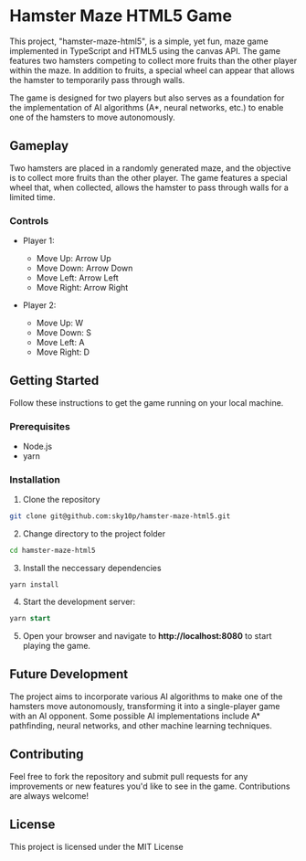 # Hamster Maze HTML5 Game

This project, "hamster-maze-html5", is a simple, yet fun, maze game implemented in TypeScript and HTML5 using the canvas API. The game features two hamsters competing to collect more fruits than the other player within the maze. In addition to fruits, a special wheel can appear that allows the hamster to temporarily pass through walls.

The game is designed for two players but also serves as a foundation for the implementation of AI algorithms (A*, neural networks, etc.) to enable one of the hamsters to move autonomously.

## Gameplay

Two hamsters are placed in a randomly generated maze, and the objective is to collect more fruits than the other player. The game features a special wheel that, when collected, allows the hamster to pass through walls for a limited time.

### Controls

* Player 1:

    * Move Up: Arrow Up
    * Move Down: Arrow Down
    * Move Left: Arrow Left
    * Move Right: Arrow Right

* Player 2:

    * Move Up: W
    * Move Down: S
    * Move Left: A
    * Move Right: D

## Getting Started

Follow these instructions to get the game running on your local machine.

### Prerequisites

* Node.js
* yarn

### Installation

1. Clone the repository

```bash
git clone git@github.com:sky10p/hamster-maze-html5.git
```

2. Change directory to the project folder

```bash
cd hamster-maze-html5
```

3. Install the neccessary dependencies

```
yarn install
```

4. Start the development server:

```sql
yarn start
```

5. Open your browser and navigate to **http://localhost:8080** to start playing the game.

## Future Development

The project aims to incorporate various AI algorithms to make one of the hamsters move autonomously, transforming it into a single-player game with an AI opponent. Some possible AI implementations include A* pathfinding, neural networks, and other machine learning techniques.

## Contributing

Feel free to fork the repository and submit pull requests for any improvements or new features you'd like to see in the game. Contributions are always welcome!

## License

This project is licensed under the MIT License
